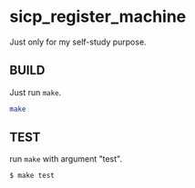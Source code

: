 # sicp_register_machine

Just only for my self-study purpose.

## BUILD
Just run `make`.
```bash
make
```

## TEST
run `make` with argument "test".
```bash
$ make test
```
